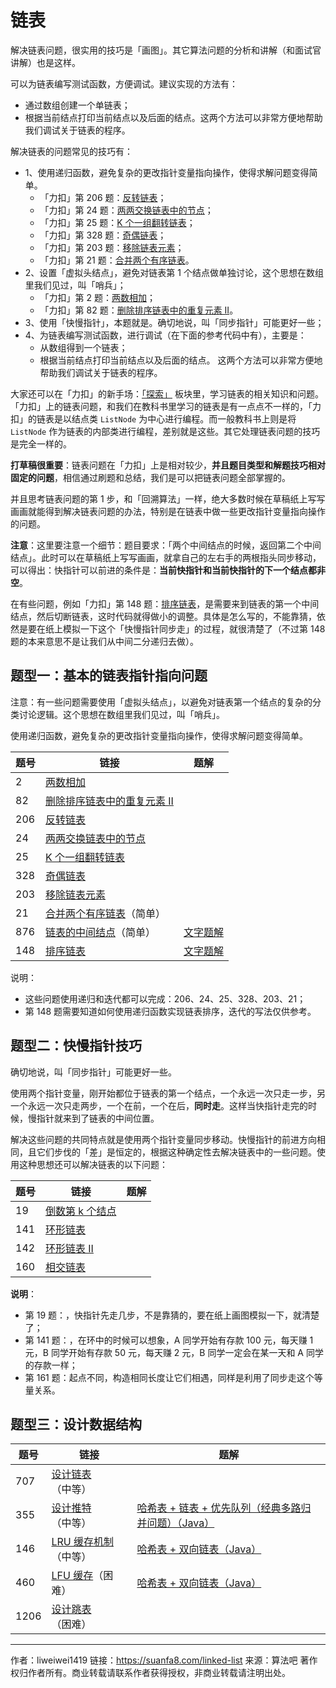 # 链表
解决链表问题，很实用的技巧是「画图」。其它算法问题的分析和讲解（和面试官讲解）也是这样。

可以为链表编写测试函数，方便调试。建议实现的方法有：

- 通过数组创建一个单链表；
- 根据当前结点打印当前结点以及后面的结点。这两个方法可以非常方便地帮助我们调试关于链表的程序。

解决链表的问题常见的技巧有：

+ 1、使用递归函数，避免复杂的更改指针变量指向操作，使得求解问题变得简单。
  - 「力扣」第 206 题：[反转链表](https://leetcode-cn.com/problems/reverse-linked-list)；
  - 「力扣」第 24 题：[两两交换链表中的节点](https://leetcode-cn.com/problems/swap-nodes-in-pairs)；
  - 「力扣」第 25 题：[K 个一组翻转链表](https://leetcode-cn.com/problems/reverse-nodes-in-k-group)；
  - 「力扣」第 328 题：[奇偶链表](https://leetcode-cn.com/problems/odd-even-linked-list)；
  - 「力扣」第 203 题：[移除链表元素](https://leetcode-cn.com/problems/remove-linked-list-elements/)；
  - 「力扣」第 21 题：[合并两个有序链表](https://leetcode-cn.com/problems/merge-two-sorted-lists/)。
+ 2、设置「虚拟头结点」，避免对链表第 1 个结点做单独讨论，这个思想在数组里我们见过，叫「哨兵」；
  - 「力扣」第 2 题：[两数相加](https://leetcode-cn.com/problems/add-two-numbers)；
  - 「力扣」第 82 题：[删除排序链表中的重复元素 II](https://leetcode-cn.com/problems/remove-duplicates-from-sorted-list-ii/)。
+ 3、使用「快慢指针」，本题就是。确切地说，叫「同步指针」可能更好一些；
+ 4、为链表编写测试函数，进行调试（在下面的参考代码中有），主要是：
  - 从数组得到一个链表；
  - 根据当前结点打印当前结点以及后面的结点。
    这两个方法可以非常方便地帮助我们调试关于链表的程序。

大家还可以在「力扣」的新手场：[「探索」](https://leetcode-cn.com/explore/learn/card/linked-list/) 板块里，学习链表的相关知识和问题。「力扣」上的链表问题，和我们在教科书里学习的链表是有一点点不一样的，「力扣」的链表是以结点类 `ListNode` 为中心进行编程。而一般教科书上则是将 `ListNode` 作为链表的内部类进行编程，差别就是这些。其它处理链表问题的技巧是完全一样的。

**打草稿很重要**：链表问题在「力扣」上是相对较少，**并且题目类型和解题技巧相对固定的问题**，相信通过刷题和总结，我们是可以把链表问题全部掌握的。

并且思考链表问题的第 1 步，和「回溯算法」一样，绝大多数时候在草稿纸上写写画画就能得到解决链表问题的办法，特别是在链表中做一些更改指针变量指向操作的问题。

**注意**：这里要注意一个细节：题目要求：「两个中间结点的时候，返回第二个中间结点」。此时可以在草稿纸上写写画画，就拿自己的左右手的两根指头同步移动，可以得出：快指针可以前进的条件是：**当前快指针和当前快指针的下一个结点都非空**。

在有些问题，例如「力扣」第 148 题：[排序链表](https://leetcode-cn.com/problems/sort-list/)，是需要来到链表的第一个中间结点，然后切断链表，这时代码就得做小的调整。具体是怎么写的，不能靠猜，依然是要在纸上模拟一下这个「快慢指针同步走」的过程，就很清楚了（不过第 148 题的本来意思不是让我们从中间二分递归去做）。

## 题型一：基本的链表指针指向问题

注意：有一些问题需要使用「虚拟头结点」，以避免对链表第一个结点的复杂的分类讨论逻辑。这个思想在数组里我们见过，叫「哨兵」。

使用递归函数，避免复杂的更改指针变量指向操作，使得求解问题变得简单。

| 题号 | 链接                                                         | 题解                                                         |
| ---- | ------------------------------------------------------------ | ------------------------------------------------------------ |
| 2    | [两数相加](https://leetcode-cn.com/problems/add-two-numbers) |                                                              |
| 82   | [删除排序链表中的重复元素 II](https://leetcode-cn.com/problems/remove-duplicates-from-sorted-list-ii/) |                                                              |
| 206  | [反转链表](https://leetcode-cn.com/problems/reverse-linked-list) |                                                              |
| 24   | [两两交换链表中的节点](https://leetcode-cn.com/problems/swap-nodes-in-pairs) |                                                              |
| 25   | [K 个一组翻转链表](https://leetcode-cn.com/problems/reverse-nodes-in-k-group) |                                                              |
| 328  | [奇偶链表](https://leetcode-cn.com/problems/odd-even-linked-list) |                                                              |
| 203  | [移除链表元素](https://leetcode-cn.com/problems/remove-linked-list-elements/) |                                                              |
| 21   | [合并两个有序链表](https://leetcode-cn.com/problems/merge-two-sorted-lists/)（简单） |                                                              |
| 876  | [链表的中间结点](https://leetcode-cn.com/problems/middle-of-the-linked-list/)（简单） | [文字题解](https://leetcode-cn.com/problems/middle-of-the-linked-list/solution/) |
| 148  | [排序链表](https://leetcode-cn.com/problems/sort-list/)      | [文字题解](https://leetcode-cn.com/problems/sort-list/solution/zi-di-xiang-shang-de-gui-bing-pai-xu-java-dai-ma-b/) |

说明：

- 这些问题使用递归和迭代都可以完成：206、24、25、328、203、21；
- 第 148 题需要知道如何使用递归函数实现链表排序，迭代的写法仅供参考。

## 题型二：快慢指针技巧

确切地说，叫「同步指针」可能更好一些。

使用两个指针变量，刚开始都位于链表的第一个结点，一个永远一次只走一步，另一个永远一次只走两步，一个在前，一个在后，**同时走**。这样当快指针走完的时候，慢指针就来到了链表的中间位置。

解决这些问题的共同特点就是使用两个指针变量同步移动。快慢指针的前进方向相同，且它们步伐的「差」是恒定的，根据这种确定性去解决链表中的一些问题。使用这种思想还可以解决链表的以下问题：

| 题号 | 链接                                                         | 题解 |
| ---- | ------------------------------------------------------------ | ---- |
| 19   | [倒数第 k 个结点](https://leetcode-cn.com/problems/remove-nth-node-from-end-of-list/) |      |
| 141  | [环形链表](https://leetcode-cn.com/problems/linked-list-cycle/) |      |
| 142  | [环形链表 II](https://leetcode-cn.com/problems/linked-list-cycle-ii/) |      |
| 160  | [相交链表](https://leetcode-cn.com/problems/intersection-of-two-linked-lists/) |      |

**说明**：

- 第 19 题：，快指针先走几步，不是靠猜的，要在纸上画图模拟一下，就清楚了；
- 第 141 题：，在环中的时候可以想象，A 同学开始有存款 100 元，每天赚 1 元，B 同学开始有存款 50 元，每天赚 2 元，B 同学一定会在某一天和 A 同学的存款一样；
- 第 161 题：起点不同，构造相同长度让它们相遇，同样是利用了同步走这个等量关系。

## 题型三：设计数据结构

| 题号 | 链接                                                         | 题解                                                         |
| ---- | ------------------------------------------------------------ | ------------------------------------------------------------ |
| 707  | [设计链表](https://leetcode-cn.com/problems/design-linked-list)（中等） |                                                              |
| 355  | [设计推特](https://leetcode-cn.com/problems/design-twitter)（中等） | [哈希表 + 链表 + 优先队列（经典多路归并问题）（Java）](https://leetcode-cn.com/problems/design-twitter/solution/ha-xi-biao-lian-biao-you-xian-dui-lie-java-by-liwe/) |
| 146  | [LRU 缓存机制](https://leetcode-cn.com/problems/lru-cache)（中等） | [哈希表 + 双向链表（Java）](https://leetcode-cn.com/problems/lru-cache/solution/ha-xi-biao-shuang-xiang-lian-biao-java-by-liweiw-2/) |
| 460  | [LFU 缓存](https://leetcode-cn.com/problems/lfu-cache)（困难） | [哈希表 + 双向链表（Java）](https://leetcode-cn.com/problems/lfu-cache/solution/ha-xi-biao-shuang-xiang-lian-biao-java-by-liweiwei/) |
| 1206 | [设计跳表](https://leetcode-cn.com/problems/design-skiplist)（困难） |                                                              |






---

作者：liweiwei1419
链接：https://suanfa8.com/linked-list
来源：算法吧
著作权归作者所有。商业转载请联系作者获得授权，非商业转载请注明出处。